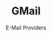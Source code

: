 ---
title: GMail
subtitle: E-Mail Providers
provider: google
order:
    - tutanota
    - protonmail
    - posteo
    - fastmail
    - soverin
    - thexyz
    - kolab-now
    - mailbox-org
aliases:
    - /ethical-alternatives-to-gmail-yahoo-mail-and-outlook/
---